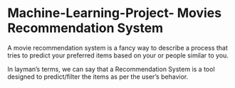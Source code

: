 # Machine-Learning-Project- Movies Recommendation System

A movie recommendation system is a fancy way to describe a process that tries to predict your preferred items based on your or people similar to you.

In layman’s terms, we can say that a Recommendation System is a tool designed to predict/filter the items as per the user’s behavior.
